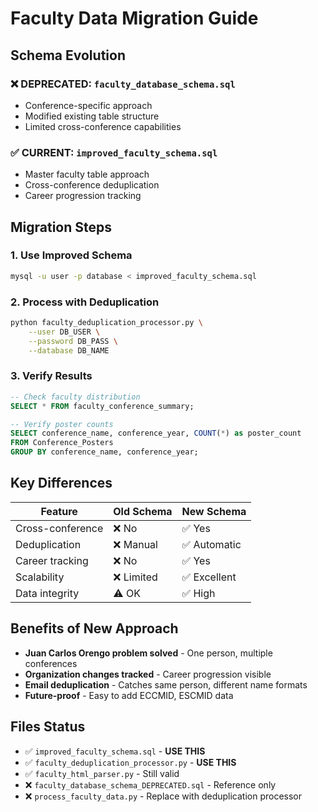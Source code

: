# Faculty Data Migration Guide

## Schema Evolution

### ❌ DEPRECATED: `faculty_database_schema.sql` 
- Conference-specific approach
- Modified existing table structure
- Limited cross-conference capabilities

### ✅ CURRENT: `improved_faculty_schema.sql`
- Master faculty table approach
- Cross-conference deduplication
- Career progression tracking

## Migration Steps

### 1. Use Improved Schema
```bash
mysql -u user -p database < improved_faculty_schema.sql
```

### 2. Process with Deduplication
```bash
python faculty_deduplication_processor.py \
    --user DB_USER \
    --password DB_PASS \
    --database DB_NAME
```

### 3. Verify Results
```sql
-- Check faculty distribution
SELECT * FROM faculty_conference_summary;

-- Verify poster counts
SELECT conference_name, conference_year, COUNT(*) as poster_count
FROM Conference_Posters 
GROUP BY conference_name, conference_year;
```

## Key Differences

| Feature | Old Schema | New Schema |
|---------|------------|------------|
| Cross-conference | ❌ No | ✅ Yes |
| Deduplication | ❌ Manual | ✅ Automatic |
| Career tracking | ❌ No | ✅ Yes |
| Scalability | ❌ Limited | ✅ Excellent |
| Data integrity | ⚠️ OK | ✅ High |

## Benefits of New Approach

- **Juan Carlos Orengo problem solved** - One person, multiple conferences
- **Organization changes tracked** - Career progression visible
- **Email deduplication** - Catches same person, different name formats
- **Future-proof** - Easy to add ECCMID, ESCMID data

## Files Status

- ✅ `improved_faculty_schema.sql` - **USE THIS**
- ✅ `faculty_deduplication_processor.py` - **USE THIS** 
- ✅ `faculty_html_parser.py` - Still valid
- ❌ `faculty_database_schema_DEPRECATED.sql` - Reference only
- ❌ `process_faculty_data.py` - Replace with deduplication processor